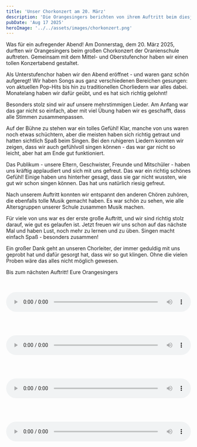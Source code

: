 ```yaml
---
title: 'Unser Chorkonzert am 20. März'
description: 'Die Orangesingers berichten von ihrem Auftritt beim diesjährigen Chorkonzert der Oranienschule'
pubDate: 'Aug 17 2025'
heroImage: '../../assets/images/chorkonzert.png'
---
```


Was für ein aufregender Abend! Am Donnerstag, dem 20. März 2025, durften wir Orangesingers beim großen Chorkonzert der Oranienschule auftreten. Gemeinsam mit dem Mittel- und Oberstufenchor haben wir einen tollen Konzertabend gestaltet.

Als Unterstufenchor haben wir den Abend eröffnet - und waren ganz schön aufgeregt! Wir haben Songs aus ganz verschiedenen Bereichen gesungen: von aktuellen Pop-Hits bis hin zu traditionellen Chorliedern war alles dabei. Monatelang haben wir dafür geübt, und es hat sich richtig gelohnt!

Besonders stolz sind wir auf unsere mehrstimmigen Lieder. Am Anfang war das gar nicht so einfach, aber mit viel Übung haben wir es geschafft, dass alle Stimmen zusammenpassen.

Auf der Bühne zu stehen war ein tolles Gefühl! Klar, manche von uns waren noch etwas schüchtern, aber die meisten haben sich richtig getraut und hatten sichtlich Spaß beim Singen. Bei den ruhigeren Liedern konnten wir zeigen, dass wir auch gefühlvoll singen können - das war gar nicht so leicht, aber hat am Ende gut funktioniert.

Das Publikum - unsere Eltern, Geschwister, Freunde und Mitschüler - haben uns kräftig applaudiert und sich mit uns gefreut. Das war ein richtig schönes Gefühl! Einige haben uns hinterher gesagt, dass sie gar nicht wussten, wie gut wir schon singen können. Das hat uns natürlich riesig gefreut.

Nach unserem Auftritt konnten wir entspannt den anderen Chören zuhören, die ebenfalls tolle Musik gemacht haben. Es war schön zu sehen, wie alle Altersgruppen unserer Schule zusammen Musik machen.

Für viele von uns war es der erste große Auftritt, und wir sind richtig stolz darauf, wie gut es gelaufen ist. Jetzt freuen wir uns schon auf das nächste Mal und haben Lust, noch mehr zu lernen und zu üben. Singen macht einfach Spaß - besonders zusammen!

Ein großer Dank geht an unseren Chorleiter, der immer geduldig mit uns geprobt hat und dafür gesorgt hat, dass wir so gut klingen. Ohne die vielen Proben wäre das alles nicht möglich gewesen.

Bis zum nächsten Auftritt!
Eure Orangesingers

<audio controls style="margin: 2rem 0; width: 100%;">
  <source src="/funga.m4a" type="audio/mp4" />
  
</audio>
<audio controls style="margin: 2rem 0; width: 100%;">
  <source src="/mamotte.m4a" type="audio/mp4" />
  
</audio>
<audio controls style="margin: 2rem 0; width: 100%;">
  <source src="/vaiana.m4a" type="audio/mp4" />
  
</audio>
<audio controls style="margin: 2rem 0; width: 100%;">
  <source src="/you've got a friend in me.m4a" type="audio/mp4" />
  
</audio>